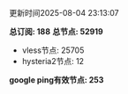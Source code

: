更新时间2025-08-04 23:13:07

**总订阅: 188**
**总节点: 52919**
- vless节点: 25705
- hysteria2节点: 12

**google ping有效节点: 253**
